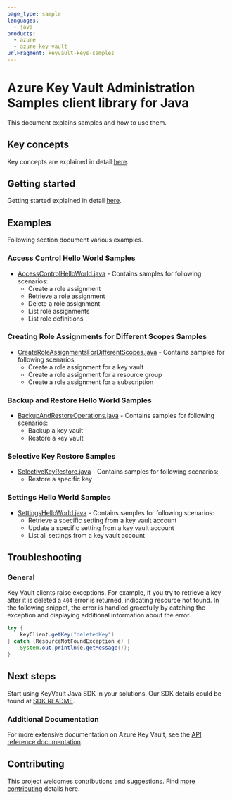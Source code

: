 ```yaml
---
page_type: sample
languages:
  - java
products:
  - azure
  - azure-key-vault
urlFragment: keyvault-keys-samples
---
```

# Azure Key Vault Administration Samples client library for Java

This document explains samples and how to use them.

## Key concepts

Key concepts are explained in detail [here][SDK_README_KEY_CONCEPTS].

## Getting started

Getting started explained in detail [here][SDK_README_GETTING_STARTED].

## Examples

Following section document various examples.

### Access Control Hello World Samples

* [AccessControlHelloWorld.java][sample_accesscontrolhelloworld] - Contains samples for following scenarios:
  * Create a role assignment
  * Retrieve a role assignment
  * Delete a role assignment
  * List role assignments
  * List role definitions

### Creating Role Assignments for Different Scopes Samples

* [CreateRoleAssignmentsForDifferentScopes.java][sample_createroleassignmentsfordifferentscopes] - Contains samples for following scenarios:
  * Create a role assignment for a key vault
  * Create a role assignment for a resource group
  * Create a role assignment for a subscription

### Backup and Restore Hello World Samples

* [BackupAndRestoreOperations.java][sample_backuprestorehelloworld] - Contains samples for following scenarios:
  * Backup a key vault
  * Restore a key vault

### Selective Key Restore Samples

* [SelectiveKeyRestore.java][sample_selectivekeyrestore] - Contains samples for following scenarios:
  * Restore a specific key

### Settings Hello World Samples

* [SettingsHelloWorld.java][sample_settingshelloworld] - Contains samples for following scenarios:
  * Retrieve a specific setting from a key vault account
  * Update a specific setting from a key vault account
  * List all settings from a key vault account

## Troubleshooting

### General

Key Vault clients raise exceptions. For example, if you try to retrieve a key after it is deleted a `404` error is
returned, indicating resource not found. In the following snippet, the error is handled gracefully by catching the
exception and displaying additional information about the error.

```java
try {
    keyClient.getKey("deletedKey")
} catch (ResourceNotFoundException e) {
    System.out.println(e.getMessage());
}
```

## Next steps

Start using KeyVault Java SDK in your solutions. Our SDK details could be found at [SDK README][ADMINISTRATION_README].

### Additional Documentation

For more extensive documentation on Azure Key Vault, see the [API reference documentation][azure_keyvault_rest].

## Contributing

This project welcomes contributions and suggestions. Find [more contributing][SDK_README_CONTRIBUTING] details here.

<!-- LINKS -->
[ADMINISTRATION_README]: https://github.com/Azure/azure-sdk-for-java/blob/main/sdk/keyvault-v2/azure-security-keyvault-administration/README.md
[SDK_README_CONTRIBUTING]: https://github.com/Azure/azure-sdk-for-java/blob/main/sdk/keyvault-v2/azure-security-keyvault-administration/README.md#contributing
[SDK_README_GETTING_STARTED]: https://github.com/Azure/azure-sdk-for-java/blob/main/sdk/keyvault-v2/azure-security-keyvault-administration/README.md#getting-started
[SDK_README_KEY_CONCEPTS]: https://github.com/Azure/azure-sdk-for-java/blob/main/sdk/keyvault-v2/azure-security-keyvault-administration/README.md#key-concepts
[azure_keyvault_rest]: https://learn.microsoft.com/rest/api/keyvault/
[sample_accesscontrolhelloworld]: https://github.com/Azure/azure-sdk-for-java/blob/main/sdk/keyvault-v2/azure-security-keyvault-administration/src/samples/java/com/azure/security/keyvault/administration/AccessControlHelloWorld.java
[sample_createroleassignmentsfordifferentscopes]: https://github.com/Azure/azure-sdk-for-java/blob/main/sdk/keyvault-v2/azure-security-keyvault-administration/src/samples/java/com/azure/security/keyvault/administration/CreateRoleAssignmentsForDifferentScopes.java
[sample_backuprestorehelloworld]: https://github.com/Azure/azure-sdk-for-java/blob/main/sdk/keyvault-v2/azure-security-keyvault-administration/src/samples/java/com/azure/security/keyvault/administration/BackupAndRestoreHelloWorld.java
[sample_selectivekeyrestore]: https://github.com/Azure/azure-sdk-for-java/blob/main/sdk/keyvault-v2/azure-security-keyvault-administration/src/samples/java/com/azure/security/keyvault/administration/SelectiveKeyRestore.java
[sample_settingshelloworld]: https://github.com/Azure/azure-sdk-for-java/blob/main/sdk/keyvault-v2/azure-security-keyvault-administration/src/samples/java/com/azure/security/keyvault/administration/SettingsHelloWorld.java